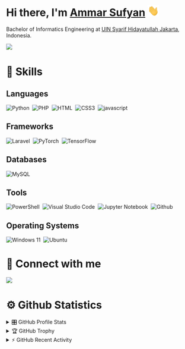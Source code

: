 # Hi there, I'm [Ammar Sufyan](https://ammarsufyan.github.io) <img src="https://github.com/ABSphreak/ABSphreak/blob/master/gifs/Hi.gif" width="30px" height="30px">

Bachelor of Informatics Engineering at [UIN Syarif Hidayatullah Jakarta](https://www.uinjkt.ac.id/), Indonesia. 

<div align="left">
  <img src="https://komarev.com/ghpvc/?username=ammarsufyan&style=for-the-badge&label=profile+views"> &nbsp;
</div>

# 📝 Skills

## Languages

![Python](https://img.shields.io/badge/python-3670A0?style=for-the-badge&logo=python&logoColor=ffdd54)&nbsp;
![PHP](https://img.shields.io/badge/php-767cae?style=for-the-badge&logo=php&logoColor=white)&nbsp;
![HTML](https://img.shields.io/badge/html-orange?style=for-the-badge&logo=html5&logoColor=white)&nbsp;
![CSS3](https://img.shields.io/badge/css-%231572B6.svg?style=for-the-badge&logo=css3&logoColor=white)&nbsp;
![javascript](https://img.shields.io/badge/javascript-yellow?style=for-the-badge&logo=javascript&logoColor=white)&nbsp;

## Frameworks

![Laravel](https://img.shields.io/badge/laravel-%23FF2D20.svg?style=for-the-badge&logo=laravel&logoColor=white)&nbsp;
![PyTorch](https://img.shields.io/badge/PyTorch-%23EE4C2C.svg?style=for-the-badge&logo=PyTorch&logoColor=white)&nbsp;
![TensorFlow](https://img.shields.io/badge/TensorFlow-%23FF6F00.svg?style=for-the-badge&logo=TensorFlow&logoColor=white)&nbsp;

## Databases

![MySQL](https://img.shields.io/badge/mysql-%2300f.svg?style=for-the-badge&logo=mysql&logoColor=white)&nbsp;

## Tools

![PowerShell](https://img.shields.io/badge/PowerShell-%235391FE.svg?style=for-the-badge&logo=powershell&logoColor=white)&nbsp;
![Visual Studio Code](https://img.shields.io/badge/Visual%20Studio%20Code-0078d7.svg?style=for-the-badge&logo=visual-studio-code&logoColor=white)&nbsp;
![Jupyter Notebook](https://img.shields.io/badge/jupyter-%23FA0F00.svg?style=for-the-badge&logo=jupyter&logoColor=white)&nbsp;
![Github](https://img.shields.io/badge/github-%23121011.svg?style=for-the-badge&logo=github&logoColor=white)&nbsp;

## Operating Systems

![Windows 11](https://img.shields.io/badge/Windows%2011-%230079d5.svg?style=for-the-badge&logo=Windows%2011&logoColor=white)&nbsp;
![Ubuntu](https://img.shields.io/badge/Ubuntu-E95420?style=for-the-badge&logo=ubuntu&logoColor=white)&nbsp;

# 🧷 Connect with me 

<p align = "center">
 
[<img src="https://img.shields.io/badge/linkedin-%230077B5.svg?style=for-the-badge&logo=linkedin&logoColor=white" />](https://www.linkedin.com/in/ammarsufyan/)

</p>

# ⚙️ Github Statistics

<details>
  <summary>🎛️ GitHub Profile Stats</summary>
  <br>
  
  [![wakatime](https://wakatime.com/badge/user/2eee44f5-c422-430b-9d69-1cd790f56c8a.svg)](https://wakatime.com/@2eee44f5-c422-430b-9d69-1cd790f56c8a)

  ![Top Langs](https://github-readme-stats.vercel.app/api/top-langs/?username=ammarsufyan&layout=compact&theme=radical)

  ![ammarsufyan GitHub stats](https://github-readme-stats.vercel.app/api?username=ammarsufyan&show_icons=true&theme=radical)
  
</details>

<details>
  <summary>🏆 GitHub Trophy</summary>
  <br/>
  <img width="99.5%" src="https://github-profile-trophy.vercel.app/?username=ammarsufyan&theme=algolia&no-frame=true&column=-1&margin-w=5&margin-h=5" alt="GitHub Trophy" />
</details>

<details>
    <summary>⚡ GitHub Recent Activity</summary>
    <br>
<!--RECENT_ACTIVITY:start-->
1. ⬆️ Pushed 1 commit(s) to [ammarsufyan/Honkai-Star-Rail-Dialogue-Skipper](https://github.com/ammarsufyan/Honkai-Star-Rail-Dialogue-Skipper)<br>
2. 💪 Opened PR [#2](https://github.com/Miladiu/Honkai-Star-Rail-Dialogue-Skipper/pull/2) in [Miladiu/Honkai-Star-Rail-Dialogue-Skipper](https://github.com/Miladiu/Honkai-Star-Rail-Dialogue-Skipper)<br>
3. ⬆️ Pushed 1 commit(s) to [ammarsufyan/ammarsufyan](https://github.com/ammarsufyan/ammarsufyan)<br>
4. ⬆️ Pushed 1 commit(s) to [ammarsufyan/ammarsufyan](https://github.com/ammarsufyan/ammarsufyan)<br>
5. ⬆️ Pushed 1 commit(s) to [ammarsufyan/ammarsufyan](https://github.com/ammarsufyan/ammarsufyan)<br>
6. ⬆️ Pushed 1 commit(s) to [ammarsufyan/Procedural-2D-Dungeon-Unity](https://github.com/ammarsufyan/Procedural-2D-Dungeon-Unity)<br>
7. ⬆️ Pushed 1 commit(s) to [ammarsufyan/Procedural-2D-Dungeon-Unity](https://github.com/ammarsufyan/Procedural-2D-Dungeon-Unity)<br>
8. ⬆️ Pushed 1 commit(s) to [ammarsufyan/Honkai-Star-Rail-Dialogue-Skipper](https://github.com/ammarsufyan/Honkai-Star-Rail-Dialogue-Skipper)<br>
9. ⭐ Starred [ammarsufyan/Honkai-Star-Rail-Dialogue-Skipper](https://github.com/ammarsufyan/Honkai-Star-Rail-Dialogue-Skipper)<br>
10. ⬆️ Pushed 1 commit(s) to [ammarsufyan/Honkai-Star-Rail-Dialogue-Skipper](https://github.com/ammarsufyan/Honkai-Star-Rail-Dialogue-Skipper)<br>
<!--RECENT_ACTIVITY:end-->
    <br>
<!--RECENT_ACTIVITY:last_update-->
Last Updated: Thursday, January 2nd, 2025, 12:19:05 PM
<!--RECENT_ACTIVITY:last_update_end-->

</details>
